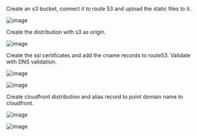 Create an s3 bucket, connect it to route 53 and upload the static files to it.

![image](https://github.com/Pranaenae/AWS/assets/80820244/6100c6fc-0b73-4ebc-89de-c7966529d199)

Create the distribution with s3 as origin.

![image](https://github.com/Pranaenae/AWS/assets/80820244/c6d02799-1b14-4500-8543-b2a1ac363817)


Create the ssl certificates and add the cname records to route53. Validate with DNS validation.

![image](https://github.com/Pranaenae/AWS/assets/80820244/219b67bb-374d-4554-8460-b6c3f782cb47)

![image](https://github.com/Pranaenae/AWS/assets/80820244/143d6e44-b57e-4e95-aaa5-7771aae14ead)

Create cloudfront distribution and alias record to point domain name to cloudfront.

![image](https://github.com/Pranaenae/AWS/assets/80820244/9151f666-d6f5-41e5-b4c3-4bef8725ed12)


![image](https://github.com/Pranaenae/AWS/assets/80820244/61ae4711-235b-4b9e-9b21-b3ce4ed0027d)

